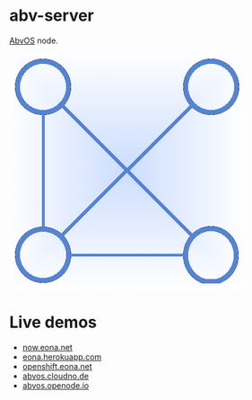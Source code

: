 # abv-server

[AbvOS](https://tondy67.github.io/abvos/) node.

![abvos](./abvos.png)

# Live demos
* [now.eona.net](https://now.eona.net/)
* [eona.herokuapp.com](https://eona.herokuapp.com/)
* [openshift.eona.net](http://openshift.eona.net/)
* [abvos.cloudno.de](http://abvos.cloudno.de/)
* [abvos.openode.io](http://abvos.openode.io/)

<!--
webhook test
-->
